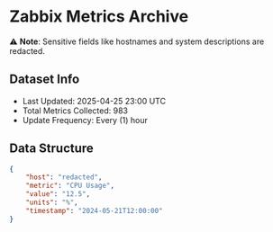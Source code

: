 # Zabbix Metrics Archive

⚠️ **Note**: Sensitive fields like hostnames and system descriptions are redacted.

## Dataset Info
- Last Updated: 2025-04-25 23:00 UTC
- Total Metrics Collected: 983
- Update Frequency: Every (1) hour

## Data Structure
```json
{
    "host": "redacted",
    "metric": "CPU Usage",
    "value": "12.5",
    "units": "%",
    "timestamp": "2024-05-21T12:00:00"
}
```
